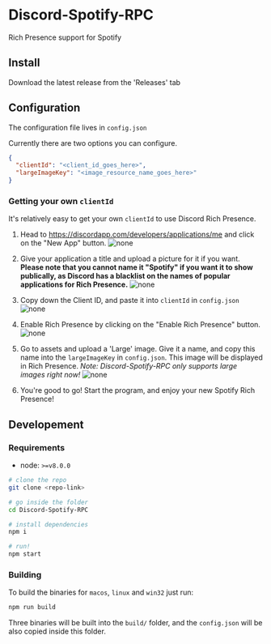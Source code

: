 # Discord-Spotify-RPC
Rich Presence support for Spotify 

## Install
Download the latest release from the 'Releases' tab

## Configuration
The configuration file lives in `config.json`

Currently there are two options you can configure.
```json
{
  "clientId": "<client_id_goes_here>",
  "largeImageKey": "<image_resource_name_goes_here>"	
}
```
### Getting your own `clientId`
It's relatively easy to get your own `clientId` to use Discord Rich Presence.

1. Head to https://discordapp.com/developers/applications/me and click on the "New App" button.
![none](https://mikecao.me/i/2026c7.png)

2. Give your application a title and upload a picture for it if you want. **Please note that you cannot name it "Spotify" if you want it to show publically, as Discord has a blacklist on the names of popular applications for Rich Presence.**
![none](https://mikecao.me/i/68bdd6.png)

3. Copy down the Client ID, and paste it into `clientId` in `config.json`
![none](https://mikecao.me/i/c5a5b9.png)

4. Enable Rich Presence by clicking on the "Enable Rich Presence" button.
![none](https://mikecao.me/i/68d3a8.png)

5. Go to assets and upload a 'Large' image. Give it a name, and copy this name into the `largeImageKey` in `config.json`. This image will be displayed in Rich Presence. 
*Note: Discord-Spotify-RPC only supports large images right now!* 
![none](https://mikecao.me/i/1a8448.png)

6. You're good to go! Start the program, and enjoy your new Spotify Rich Presence!

## Developement

### Requirements
- node: `>=v8.0.0`

```sh
# clone the repo
git clone <repo-link>

# go inside the folder
cd Discord-Spotify-RPC

# install dependencies
npm i

# run!
npm start
```

### Building
To build the binaries for `macos`, `linux` and `win32` just run:
```sh
npm run build
```

Three binaries will be built into the `build/` folder, and the `config.json` will be also copied inside this folder.
